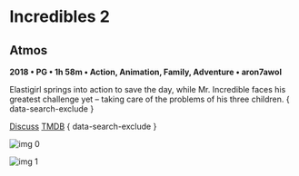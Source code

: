 # Incredibles 2

## Atmos

**2018 • PG • 1h 58m • Action, Animation, Family, Adventure • aron7awol**

Elastigirl springs into action to save the day, while Mr. Incredible faces his greatest challenge yet – taking care of the problems of his three children.
{ data-search-exclude }

[Discuss](https://www.avsforum.com/threads/bass-eq-for-filtered-movies.2995212/post-57049344)  [TMDB](https://www.themoviedb.org/movie/260513)
{ data-search-exclude }

![img 0](https://i.imgur.com/mDv9d9K.jpg)

![img 1](https://i.imgur.com/tq85hpt.png)

